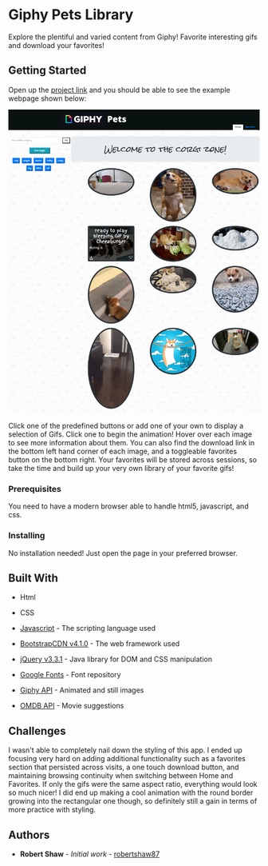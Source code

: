 # Giphy Pets Library

Explore the plentiful and varied content from Giphy! Favorite interesting gifs and download your favorites!

## Getting Started

Open up the [project link](https://robertshaw87.github.io/Giphy-Library/) and you should be able to see the example webpage shown below:

![Giphy Pets](assets/images/readme.png "Giphy Pets")

Click one of the predefined buttons or add one of your own to display a selection of Gifs. Click one to begin the animation! Hover over each image to see more information about them. You can also find the download link in the bottom left hand corner of each image, and a toggleable favorites button on the bottom right. Your favorites will be stored across sessions, so take the time and build up your very own library of your favorite gifs!

### Prerequisites

You need to have a modern browser able to handle html5, javascript, and css. 

### Installing

No installation needed! Just open the page in your preferred browser.

## Built With

* Html

* CSS

* [Javascript](https://www.javascript.com/) - The scripting language used

* [BootstrapCDN v4.1.0](https://getbootstrap.com/docs/4.1/getting-started/introduction/) - The web framework used

* [jQuery v3.3.1](http://jquery.com/) - Java library for DOM and CSS manipulation

* [Google Fonts](https://fonts.google.com/) - Font repository

* [Giphy API](https://developers.giphy.com/) - Animated and still images

* [OMDB API](http://www.omdbapi.com/) - Movie suggestions

## Challenges

I wasn't able to completely nail down the styling of this app. I ended up focusing very hard on adding additional functionality such as a favorites section that persisted across visits, a one touch download button, and maintaining browsing continuity when switching between Home and Favorites. If only the gifs were the same aspect ratio, everything would look so much nicer! I did end up making a cool animation with the round border growing into the rectangular one though, so definitely still a gain in terms of more practice with styling.

## Authors

* **Robert Shaw** - *Initial work* - [robertshaw87](https://github.com/robertshaw87)
